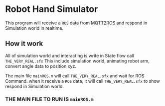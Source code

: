 # Robot Hand Simulator

This program will receive a `ROS` data from [MQTT2ROS](/MQTT2ROS/) and respond in Simulation world in realtime.

## How it work

All of simulation world and interacting is write in State flow call `THE_VERY_REAL.sfx`
This include simulation world, animating robot arm, convert angle data to position xyz.

The main file `mainROS.m` will call `THE_VERY_REAL.sfx` and wait for ROS Command. when it receive a `ROS` data, it will call `THE_VERY_REAL.sfx` to show respond in Simulation world.

### THE MAIN FILE TO RUN IS `mainROS.m`

